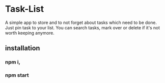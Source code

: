# Task-List

A simple app to store and to not forget about tasks which need to be done. Just pin task to your list. You can search tasks, mark over or delete if it's not worth keeping anymore.

## installation
### npm i, 
### npm start
